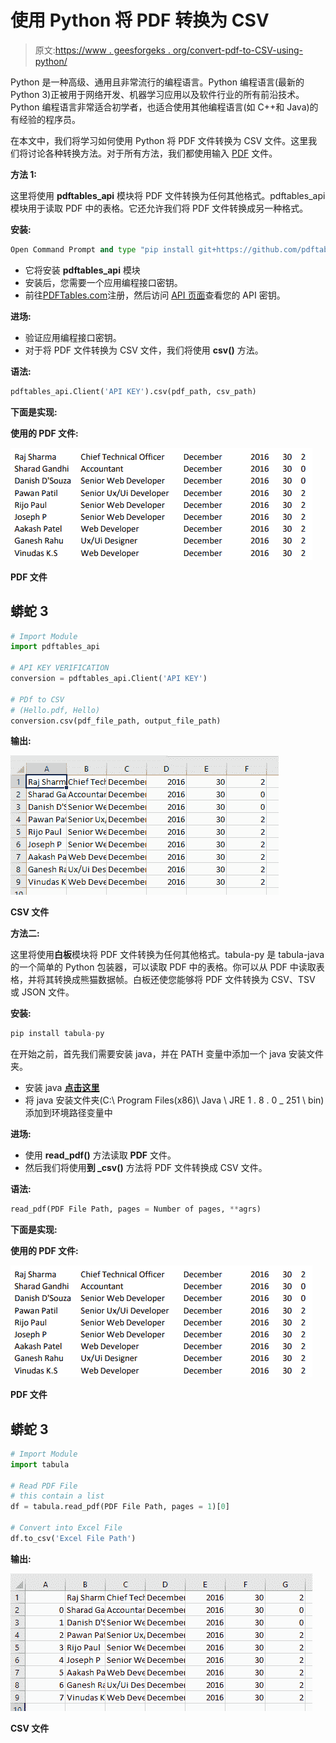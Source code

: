 # 使用 Python 将 PDF 转换为 CSV

> 原文:[https://www . geesforgeks . org/convert-pdf-to-CSV-using-python/](https://www.geeksforgeeks.org/convert-pdf-to-csv-using-python/)

Python 是一种高级、通用且非常流行的编程语言。Python 编程语言(最新的 Python 3)正被用于网络开发、机器学习应用以及软件行业的所有前沿技术。Python 编程语言非常适合初学者，也适合使用其他编程语言(如 C++和 Java)的有经验的程序员。

在本文中，我们将学习如何使用 Python 将 PDF 文件转换为 CSV 文件。这里我们将讨论各种转换方法。对于所有方法，我们都使用输入 [PDF](https://drive.google.com/file/d/1gAbGpmP5T1Lr64Ok2toS4o_Fs-snp6Vm/view) 文件。

**方法 1:**

这里将使用 **pdftables_api** 模块将 PDF 文件转换为任何其他格式。pdftables_api 模块用于读取 PDF 中的表格。它还允许我们将 PDF 文件转换成另一种格式。

**安装:**

```py
Open Command Prompt and type "pip install git+https://github.com/pdftables/python-pdftables-api.git"
```

*   它将安装 **pdftables_api** 模块
*   安装后，您需要一个应用编程接口密钥。
*   前往[PDFTables.com](https://pdftables.com/)注册，然后访问 [API 页面](https://pdftables.com/pdf-to-excel-api)查看您的 API 密钥。

**进场:**

*   验证应用编程接口密钥。
*   对于将 PDF 文件转换为 CSV 文件，我们将使用 **csv()** 方法。

**语法:**

```py
pdftables_api.Client('API KEY').csv(pdf_path, csv_path)
```

**下面是实现:**

**使用的 PDF 文件:**

![](img/9d0d66474395cdfb7cf3989bbf1f5292.png)

**PDF 文件**

## 蟒蛇 3

```py
# Import Module
import pdftables_api

# API KEY VERIFICATION
conversion = pdftables_api.Client('API KEY')

# PDf to CSV 
# (Hello.pdf, Hello)
conversion.csv(pdf_file_path, output_file_path)
```

**输出:**

![](img/8bf23300e89e5bf244043bb254b466be.png)

**CSV 文件**

**方法二:**

这里将使用**白板**模块将 PDF 文件转换为任何其他格式。tabula-py 是 tabula-java 的一个简单的 Python 包装器，可以读取 PDF 中的表格。你可以从 PDF 中读取表格，并将其转换成熊猫数据帧。白板还使您能够将 PDF 文件转换为 CSV、TSV 或 JSON 文件。

**安装:**

```py
pip install tabula-py
```

在开始之前，首先我们需要安装 java，并在 PATH 变量中添加一个 java 安装文件夹。

*   安装 java [**点击这里**](https://www.oracle.com/in/java/technologies/javase-jre8-downloads.html)
*   将 java 安装文件夹(C:\ Program Files(x86)\ Java \ JRE 1 . 8 . 0 _ 251 \ bin)添加到环境路径变量中

**进场:**

*   使用 **read_pdf()** 方法读取 **PDF** 文件。
*   然后我们将使用**到 _csv()** 方法将 PDF 文件转换成 CSV 文件。

**语法:**

```py
read_pdf(PDF File Path, pages = Number of pages, **agrs)
```

**下面是实现:**

**使用的 PDF 文件:**

![](img/9d0d66474395cdfb7cf3989bbf1f5292.png)

**PDF 文件**

## 蟒蛇 3

```py
# Import Module 
import tabula

# Read PDF File
# this contain a list
df = tabula.read_pdf(PDF File Path, pages = 1)[0]

# Convert into Excel File
df.to_csv('Excel File Path')
```

**输出:**

![](img/39a05519d341a19efbc853b144e4edcc.png)

**CSV 文件**